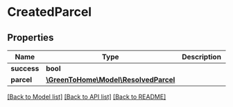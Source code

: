# CreatedParcel

## Properties

Name | Type | Description | Notes
------------ | ------------- | ------------- | -------------
**success** | **bool** |  | [optional]
**parcel** | [**\GreenToHome\Model\ResolvedParcel**](ResolvedParcel.md) |  | [optional]

[[Back to Model list]](../../README.md#models) [[Back to API list]](../../README.md#endpoints) [[Back to README]](../../README.md)
